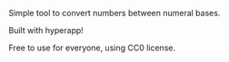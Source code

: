 Simple tool to convert numbers between numeral bases.

Built with hyperapp!

Free to use for everyone, using CC0 license.

